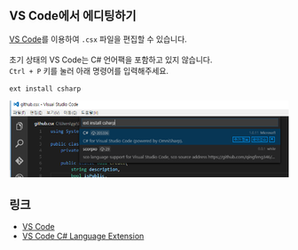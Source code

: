 VS Code에서 에디팅하기
-----

[VS Code](https://code.visualstudio.com/)를 이용하여 `.csx` 파일을 편집할 수 있습니다.<br>
<br>
초기 상태의 VS Code는 C# 언어팩을 포함하고 있지 않습니다.<br>
`Ctrl + P` 키를 눌러 아래 명령어를 입력해주세요.
```
ext install csharp
```
![cs](img/cs_plugin.png)<br>

링크
----
* [VS Code](https://code.visualstudio.com/)
* [VS Code C# Language Extension](https://marketplace.visualstudio.com/items?itemName=ms-vscode.csharp)
